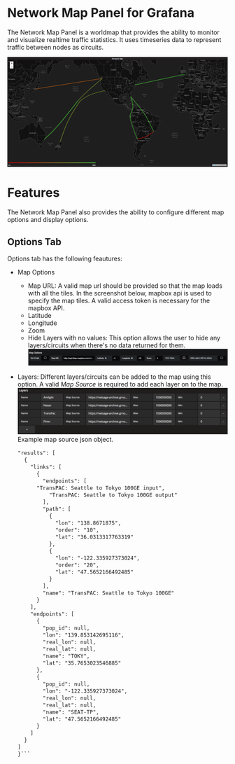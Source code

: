 # Network Map Panel for Grafana
The Network Map Panel is a worldmap that provides the ability to monitor and visualize realtime traffic statistics. It uses timeseries data to represent traffic between nodes as circuits.

![Network Map](/src/images/network-map.png)

# Features
The Network Map Panel also provides the ability to configure different map options and display options. 

## Options Tab
Options tab has the following feautures:
* Map Options
  - Map URL: A valid map url should be provided so that the map loads with all the tiles. In the screenshot below, mapbox api is used to specify the map tiles. A valid access token is necessary for the mapbox API.
  - Latitude
  - Longitude
  - Zoom
  - Hide Layers with no values: This option allows the user to hide any layers/circuits when there's no data returned for them.
![Map Options](/src/images/map-options.png)
* Layers: Different layers/circuits can be added to the map using this option. A valid *Map Source* is required to add each layer on to the map.
  ![Layer Options](/src/images/layer-options.png)
  Example map source json object.
  
  ```{
  "results": [
    {
      "links": [
        {
          "endpoints": [
	    "TransPAC: Seattle to Tokyo 100GE input",
            "TransPAC: Seattle to Tokyo 100GE output"
          ],
          "path": [
            {
              "lon": "138.8671875",
              "order": "10",
              "lat": "36.0313317763319"
            },
            {
              "lon": "-122.335927373024",
              "order": "20",
              "lat": "47.5652166492485"
            }
          ],
          "name": "TransPAC: Seattle to Tokyo 100GE"
        }
      ],
      "endpoints": [
        {
          "pop_id": null,
          "lon": "139.853142695116",
          "real_lon": null,
          "real_lat": null,
          "name": "TOKY",
          "lat": "35.7653023546885"
        },
        {
          "pop_id": null,
          "lon": "-122.335927373024",
          "real_lon": null,
          "real_lat": null,
          "name": "SEAT-TP",
          "lat": "47.5652166492485"
        }
      ]
    }
  ]
  }```

  
  


     
     


